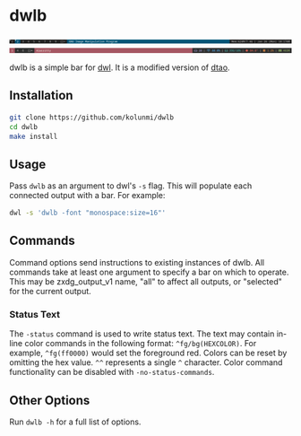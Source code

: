 # dwlb

![screenshot 1](/screenshot1.png "screenshot 1")
![screenshot 2](/screenshot2.png "screenshot 2")

dwlb is a simple bar for [dwl](https://github.com/djpohly/dwl). It is a modified version of [dtao](https://github.com/djpohly/dtao).

## Installation
```bash
git clone https://github.com/kolunmi/dwlb
cd dwlb
make install
```

## Usage
Pass `dwlb` as an argument to dwl's `-s` flag. This will populate each connected output with a bar. For example:
```bash
dwl -s 'dwlb -font "monospace:size=16"'
```

## Commands
Command options send instructions to existing instances of dwlb. All commands take at least one argument to specify a bar on which to operate. This may be zxdg_output_v1 name, "all" to affect all outputs, or "selected" for the current output.

### Status Text
The `-status` command is used to write status text. The text may contain in-line color commands in the following format: `^fg/bg(HEXCOLOR)`. For example, `^fg(ff0000)` would set the foreground red. Colors can be reset by omitting the hex value. `^^` represents a single `^` character. Color command functionality can be disabled with `-no-status-commands`.

## Other Options
Run `dwlb -h` for a full list of options.
